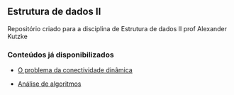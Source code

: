 ## Estrutura de dados II
Repositório criado para a disciplina de Estrutura de dados II prof Alexander Kutzke

### Conteúdos já disponibilizados
- [O problema da conectividade dinâmica](https://github.com/LuizTzT/UFPR-disciplinas/tree/main/EDII/01-conectividadeDinamica)

- [Análise de algoritmos](https://github.com/LuizTzT/UFPR-disciplinas/tree/main/EDII/02-analiseAlgoritmos)